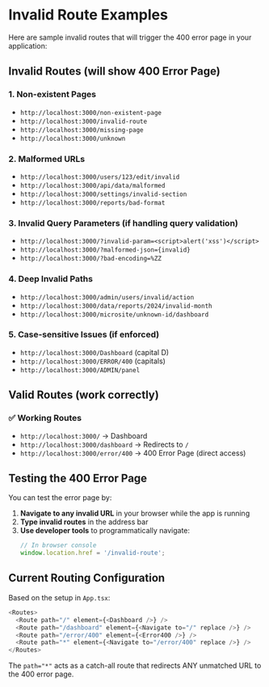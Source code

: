 # Invalid Route Examples

Here are sample invalid routes that will trigger the 400 error page in your application:

## Invalid Routes (will show 400 Error Page)

### 1. Non-existent Pages
- `http://localhost:3000/non-existent-page`
- `http://localhost:3000/invalid-route`
- `http://localhost:3000/missing-page`
- `http://localhost:3000/unknown`

### 2. Malformed URLs
- `http://localhost:3000/users/123/edit/invalid`
- `http://localhost:3000/api/data/malformed`
- `http://localhost:3000/settings/invalid-section`
- `http://localhost:3000/reports/bad-format`

### 3. Invalid Query Parameters (if handling query validation)
- `http://localhost:3000/?invalid-param=<script>alert('xss')</script>`
- `http://localhost:3000/?malformed-json={invalid}`
- `http://localhost:3000/?bad-encoding=%ZZ`

### 4. Deep Invalid Paths
- `http://localhost:3000/admin/users/invalid/action`
- `http://localhost:3000/data/reports/2024/invalid-month`
- `http://localhost:3000/microsite/unknown-id/dashboard`

### 5. Case-sensitive Issues (if enforced)
- `http://localhost:3000/Dashboard` (capital D)
- `http://localhost:3000/ERROR/400` (capitals)
- `http://localhost:3000/ADMIN/panel`

## Valid Routes (work correctly)

### ✅ Working Routes
- `http://localhost:3000/` → Dashboard
- `http://localhost:3000/dashboard` → Redirects to `/`  
- `http://localhost:3000/error/400` → 400 Error Page (direct access)

## Testing the 400 Error Page

You can test the error page by:

1. **Navigate to any invalid URL** in your browser while the app is running
2. **Type invalid routes** in the address bar
3. **Use developer tools** to programmatically navigate:
   ```javascript
   // In browser console
   window.location.href = '/invalid-route';
   ```

## Current Routing Configuration

Based on the setup in `App.tsx`:

```typescript
<Routes>
  <Route path="/" element={<Dashboard />} />
  <Route path="/dashboard" element={<Navigate to="/" replace />} />
  <Route path="/error/400" element={<Error400 />} />
  <Route path="*" element={<Navigate to="/error/400" replace />} />
</Routes>
```

The `path="*"` acts as a catch-all route that redirects ANY unmatched URL to the 400 error page.